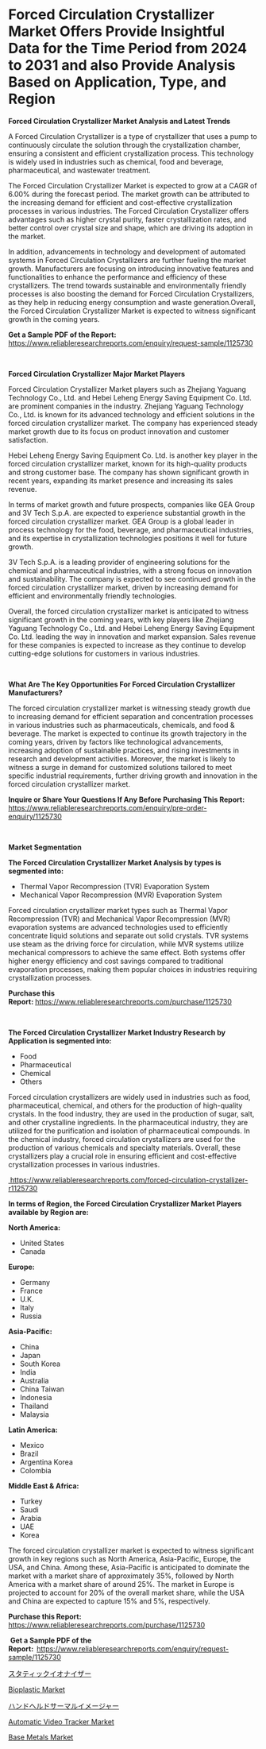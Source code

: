 <p><h1>Forced Circulation Crystallizer Market Offers Provide Insightful Data for the Time Period from 2024 to 2031 and also Provide Analysis Based on Application, Type, and Region</h1></p><p><strong>Forced Circulation Crystallizer Market Analysis and Latest Trends</strong></p>
<p><p>A Forced Circulation Crystallizer is a type of crystallizer that uses a pump to continuously circulate the solution through the crystallization chamber, ensuring a consistent and efficient crystallization process. This technology is widely used in industries such as chemical, food and beverage, pharmaceutical, and wastewater treatment.</p><p>The Forced Circulation Crystallizer Market is expected to grow at a CAGR of 6.00% during the forecast period. The market growth can be attributed to the increasing demand for efficient and cost-effective crystallization processes in various industries. The Forced Circulation Crystallizer offers advantages such as higher crystal purity, faster crystallization rates, and better control over crystal size and shape, which are driving its adoption in the market.</p><p>In addition, advancements in technology and development of automated systems in Forced Circulation Crystallizers are further fueling the market growth. Manufacturers are focusing on introducing innovative features and functionalities to enhance the performance and efficiency of these crystallizers. The trend towards sustainable and environmentally friendly processes is also boosting the demand for Forced Circulation Crystallizers, as they help in reducing energy consumption and waste generation.Overall, the Forced Circulation Crystallizer Market is expected to witness significant growth in the coming years.</p></p>
<p><strong>Get a Sample PDF of the Report:&nbsp;</strong> <a href="https://www.reliableresearchreports.com/enquiry/request-sample/1125730">https://www.reliableresearchreports.com/enquiry/request-sample/1125730</a></p>
<p>&nbsp;</p>
<p><strong>Forced Circulation Crystallizer Major Market Players</strong></p>
<p><p>Forced Circulation Crystallizer Market players such as Zhejiang Yaguang Technology Co., Ltd. and Hebei Leheng Energy Saving Equipment Co. Ltd. are prominent companies in the industry. Zhejiang Yaguang Technology Co., Ltd. is known for its advanced technology and efficient solutions in the forced circulation crystallizer market. The company has experienced steady market growth due to its focus on product innovation and customer satisfaction. </p><p>Hebei Leheng Energy Saving Equipment Co. Ltd. is another key player in the forced circulation crystallizer market, known for its high-quality products and strong customer base. The company has shown significant growth in recent years, expanding its market presence and increasing its sales revenue.</p><p>In terms of market growth and future prospects, companies like GEA Group and 3V Tech S.p.A. are expected to experience substantial growth in the forced circulation crystallizer market. GEA Group is a global leader in process technology for the food, beverage, and pharmaceutical industries, and its expertise in crystallization technologies positions it well for future growth.</p><p>3V Tech S.p.A. is a leading provider of engineering solutions for the chemical and pharmaceutical industries, with a strong focus on innovation and sustainability. The company is expected to see continued growth in the forced circulation crystallizer market, driven by increasing demand for efficient and environmentally friendly technologies.</p><p>Overall, the forced circulation crystallizer market is anticipated to witness significant growth in the coming years, with key players like Zhejiang Yaguang Technology Co., Ltd. and Hebei Leheng Energy Saving Equipment Co. Ltd. leading the way in innovation and market expansion. Sales revenue for these companies is expected to increase as they continue to develop cutting-edge solutions for customers in various industries.</p></p>
<p>&nbsp;</p>
<p><strong>What Are The Key Opportunities For Forced Circulation Crystallizer Manufacturers?</strong></p>
<p><p>The forced circulation crystallizer market is witnessing steady growth due to increasing demand for efficient separation and concentration processes in various industries such as pharmaceuticals, chemicals, and food & beverage. The market is expected to continue its growth trajectory in the coming years, driven by factors like technological advancements, increasing adoption of sustainable practices, and rising investments in research and development activities. Moreover, the market is likely to witness a surge in demand for customized solutions tailored to meet specific industrial requirements, further driving growth and innovation in the forced circulation crystallizer market.</p></p>
<p><strong>Inquire or Share Your Questions If Any Before Purchasing This Report:</strong> <a href="https://www.reliableresearchreports.com/enquiry/pre-order-enquiry/1125730">https://www.reliableresearchreports.com/enquiry/pre-order-enquiry/1125730</a></p>
<p>&nbsp;</p>
<p><strong>Market Segmentation</strong></p>
<p><strong>The Forced Circulation Crystallizer Market Analysis by types is segmented into:</strong></p>
<p><ul><li>Thermal Vapor Recompression (TVR) Evaporation System</li><li>Mechanical Vapor Recompression (MVR) Evaporation System</li></ul></p>
<p><p>Forced circulation crystallizer market types such as Thermal Vapor Recompression (TVR) and Mechanical Vapor Recompression (MVR) evaporation systems are advanced technologies used to efficiently concentrate liquid solutions and separate out solid crystals. TVR systems use steam as the driving force for circulation, while MVR systems utilize mechanical compressors to achieve the same effect. Both systems offer higher energy efficiency and cost savings compared to traditional evaporation processes, making them popular choices in industries requiring crystallization processes.</p></p>
<p><strong>Purchase this Report:&nbsp;</strong><a href="https://www.reliableresearchreports.com/purchase/1125730">https://www.reliableresearchreports.com/purchase/1125730</a></p>
<p>&nbsp;</p>
<p><strong>The Forced Circulation Crystallizer Market Industry Research by Application is segmented into:</strong></p>
<p><ul><li>Food</li><li>Pharmaceutical</li><li>Chemical</li><li>Others</li></ul></p>
<p><p>Forced circulation crystallizers are widely used in industries such as food, pharmaceutical, chemical, and others for the production of high-quality crystals. In the food industry, they are used in the production of sugar, salt, and other crystalline ingredients. In the pharmaceutical industry, they are utilized for the purification and isolation of pharmaceutical compounds. In the chemical industry, forced circulation crystallizers are used for the production of various chemicals and specialty materials. Overall, these crystallizers play a crucial role in ensuring efficient and cost-effective crystallization processes in various industries.</p></p>
<p><a href="https://www.reliableresearchreports.com/forced-circulation-crystallizer-r1125730">&nbsp;https://www.reliableresearchreports.com/forced-circulation-crystallizer-r1125730</a></p>
<p><strong>In terms of Region, the Forced Circulation Crystallizer Market Players available by Region are:</strong></p>
<p>
    <p> <strong> North America: </strong>
        <ul>
            <li>United States</li>
            <li>Canada</li>
        </ul>
        </p> 
    <p> <strong> Europe: </strong>
        <ul>
            <li>Germany</li>
            <li>France</li>
            <li>U.K.</li>
            <li>Italy</li>
            <li>Russia</li>
        </ul>
        </p> 
    <p> <strong> Asia-Pacific: </strong>
        <ul>
            <li>China</li>
            <li>Japan</li>
            <li>South Korea</li>
            <li>India</li>
            <li>Australia</li>
            <li>China Taiwan</li>
            <li>Indonesia</li>
            <li>Thailand</li>
            <li>Malaysia</li>
        </ul>
        </p> 
    <p> <strong> Latin America: </strong>
        <ul>
            <li>Mexico</li>
            <li>Brazil</li>
            <li>Argentina Korea</li>
            <li>Colombia</li>
        </ul>
        </p> 
    <p> <strong> Middle East & Africa: </strong>
        <ul>
            <li>Turkey</li>
            <li>Saudi</li>
            <li>Arabia</li>
            <li>UAE</li>
            <li>Korea</li>
        </ul>
    </p>
    </p>
<p><p>The forced circulation crystallizer market is expected to witness significant growth in key regions such as North America, Asia-Pacific, Europe, the USA, and China. Among these, Asia-Pacific is anticipated to dominate the market with a market share of approximately 35%, followed by North America with a market share of around 25%. The market in Europe is projected to account for 20% of the overall market share, while the USA and China are expected to capture 15% and 5%, respectively.</p></p>
<p><strong>Purchase this Report: </strong><a href="https://www.reliableresearchreports.com/purchase/1125730">https://www.reliableresearchreports.com/purchase/1125730</a></p>
<p>&nbsp;<strong>Get a Sample PDF of the Report:&nbsp;&nbsp;</strong><a href="https://www.reliableresearchreports.com/enquiry/request-sample/1125730">https://www.reliableresearchreports.com/enquiry/request-sample/1125730</a></p>
<p><strong></strong></p>
<p><p><a href="https://github.com/xemfu2379520/Market-Research-Report-List-1/blob/main/247777521083.md">スタティックイオナイザー</a></p><p><a href="https://issuu.com/reportprime-2/docs/bioplastic-market-size-2030.pptx">Bioplastic Market</a></p><p><a href="https://github.com/bucuel854722/Market-Research-Report-List-1/blob/main/132128821084.md">ハンドヘルドサーマルイメージャー</a></p><p><a href="https://github.com/fiixsa/Market-Research-Report-List-2/blob/main/automatic-video-tracker-market.md">Automatic Video Tracker Market</a></p><p><a href="https://issuu.com/reportprime-2/docs/base-metals-market-size-2030.pptx">Base Metals Market</a></p></p>